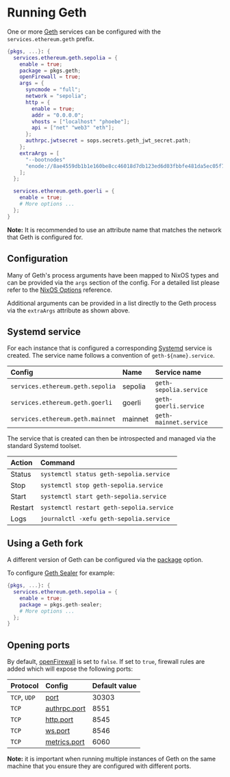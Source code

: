 # Running Geth

One or more [Geth](https://github.com/ethereum/go-ethereum) services can be configured with the `services.ethereum.geth` prefix.

```nix title="server.nix"
{pkgs, ...}: {
  services.ethereum.geth.sepolia = {
    enable = true;
    package = pkgs.geth;
    openFirewall = true;
    args = {
      syncmode = "full";
      network = "sepolia";
      http = {
        enable = true;
        addr = "0.0.0.0";
        vhosts = ["localhost" "phoebe"];
        api = ["net" "web3" "eth"];
      };
      authrpc.jwtsecret = sops.secrets.geth_jwt_secret.path;
    };
    extraArgs = [
      "--bootnodes"
      "enode://8ae4559db1b1e160be8cc46018d7db123ed6d03fbbfe481da5ec05f71f0aa4d5f4b02ad059127096aa994568706a0d02933984083b87c5e1e3de2b7692444d37@35.161.233.158:46855,enode://d0b3b290422f35ec3e68356f3a4cdf9c661f71a868110670e31441a5021d7abd0440ae8dfb9360aafdd0198f177863361e3a7a7eb5e1a3e26575bf1ac3ef4ab3@162.19.136.65:48264,enode://d64624bda3cdb65d542c90757a4a661cfe9dddf8328bdb1ea97a8d70fad287c360f0101c492d8fd6ab30d79160a3bf148cacfd68f5d2e47eab0b709516419304@51.195.63.10:30040,enode://c7df835939e027325c6bba926220fae5912a33c83d96b3eef8ef445c98083f3191788581c9a0e8f74cadb0b13229b847f5c1ebd315b22bcf11faf6468020eb48@54.163.51.157:30303,enode://da0609bad3afcab9b93175a41a2d621d07aa7ff6c134a00792d4541f0ce8d30d8f3c51bb37a47573508a0bf18865b04066af2a661edf1d3a3d8d133fc1031aa0@88.151.101.14:45192,enode://7a4534d392c59369eae6befa56ac670476d9edc16597cf53c92bbefa6e741b6b0b9e6822cab12afb09123e03ca1131026fbef145adec429fe2e50182dfb650a5@94.130.18.108:31312,enode://db6fa13b63a885440de581ee3fc8df9c6a590326b39fc5ccba7991707ee0cebac306211f7eca5270a350201a3132511f2338481edd81f3dc819c2a1c60419cf2@65.21.89.157:30303,enode://fcf03e9404cace34c60e4eed374ef9a779471014319b3346352fbc2f992a399af6517486e8e65a4ab55f4645fe55420bbea1cddc13a4af4df63b0f731915c6a6@13.125.238.49:46173,enode://8b973816278fdd56966709e4794c7ccce1f256eaa9165a6b013b991a9bdf3886a8f2d23af50ee723a5614a9fe9d197252b803b4455a87ab2468e128f7b06e0ca@172.104.107.145:30303,enode://5a1fb15f826a213d3ef4adb9be47ab58b2240ea05df0d760a244f04762b0847dcb08276b1284f726c22eea30fce0c601cf121b81bac0c151f1b3b4ad00d1482a@34.159.55.147:51262,enode://560928dd14819f88113586726e452b16bbc694ed4144ddadd6290053e7f3fc66bfad13add6889f7d8f37e0c21ccbb6948eb8899c8b30743f4b45a3081f1efed8@34.138.254.5:29888,enode://69a13b575b8c5278431409e9f7db36e7218667ae286bfb65a72dfec9201b2c5bbbe2797a1babbdf17a7bf7ca68fa3fbe1554612637eb1b2425fa975e1bccb54c@35.223.41.3:30303,enode://66158b31eecff939f220b291d2b448edbfe94f1d4c992d9395b5d476e55e54b5abd11d3ee44daf1e18ee27b910ef99cdf6f19775eb4820ebe4f77d7aa948e3b6@51.195.63.10:55198,enode://bf94acbd51170bf075cacb9f149b21ff46354d659ab434a0d40688f776e1e1556bc62be2dc2867ba513844268c0dc8240099a6b60efe1713fbc25da7fdeb6ff1@3.82.105.139:30303,enode://41329e5ceb51cdddbe6a475db00b682505768b71ff8ee37d2d3500ca1b78918f9fad57d6006dd9f79cd418437dbcf87ec2fd58d60710f925cb17da05a51197cf@65.21.34.60:30303"
    ];
  };

  services.ethereum.geth.goerli = {
    enable = true;
    # More options ...
  };
}
```

**Note:** It is recommended to use an attribute name that matches the network that Geth is configured for.

## Configuration

Many of Geth's process arguments have been mapped to NixOS types and can be provided via the `args` section of the config.
For a detailed list please refer to the [NixOS Options](./modules/geth.md) reference.

Additional arguments can be provided in a list directly to the Geth process via the `extraArgs` attribute as shown above.

## Systemd service

For each instance that is configured a corresponding [Systemd](https://systemd.io/) service is created. The service name
follows a convention of `geth-${name}.service`.

| Config                           | Name    | Service name           |
| :------------------------------- | :------ | :--------------------- |
| `services.ethereum.geth.sepolia` | sepolia | `geth-sepolia.service` |
| `services.ethereum.geth.goerli`  | goerli  | `geth-goerli.service`  |
| `services.ethereum.geth.mainnet` | mainnet | `geth-mainnet.service` |

The service that is created can then be introspected and managed via the standard Systemd toolset.

| Action  | Command                                  |
| :------ | :--------------------------------------- |
| Status  | `systemctl status geth-sepolia.service`  |
| Stop    | `systemctl stop geth-sepolia.service`    |
| Start   | `systemctl start geth-sepolia.service`   |
| Restart | `systemctl restart geth-sepolia.service` |
| Logs    | `journalctl -xefu geth-sepolia.service`  |

## Using a Geth fork

A different version of Geth can be configured via the [package](./modules/geth.md#servicesethereumgethnamepackage) option.

To configure [Geth Sealer](https://github.com/manifoldfinance/geth-sealer) for example:

```nix title="server.nix"
{pkgs, ...}: {
  services.ethereum.geth.sepolia = {
    enable = true;
    package = pkgs.geth-sealer;
    # More options ...
  };
}
```

## Opening ports

By default, [openFirewall](./modules/geth.md#servicesethereumgethnameopenfirewall) is set to `false`.
If set to `true`, firewall rules are added which will expose the following ports:

| Protocol | Config                                                                                      | Default value |
| :------- | :------------------------------------------------------------------------------------------ | :------------ |
| `TCP`, `UDP` | [port](./modules/geth.md#servicesethereumgethnameargsport)                | 30303         |
| `TCP`      | [authrpc.port](./modules/geth.md#servicesethereumgethnameargsauthrpcport) | 8551          |
| `TCP`      | [http.port](./modules/geth.md#servicesethereumgethnameargshttpport)       | 8545          |
| `TCP`      | [ws.port](./modules/geth.md#servicesethereumgethnameargswsport)           | 8546          |
| `TCP`      | [metrics.port](./modules/geth.md#servicesethereumgethnameargsmetricsport) | 6060          |

**Note:** it is important when running multiple instances of Geth on the same machine that you ensure they are configured
with different ports.
